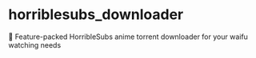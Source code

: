 # horriblesubs_downloader
:japan: Feature-packed HorribleSubs anime torrent downloader for your waifu watching needs
